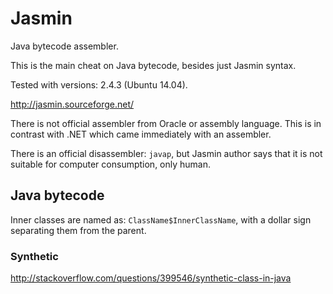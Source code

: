 # Jasmin

Java bytecode assembler.

This is the main cheat on Java bytecode, besides just Jasmin syntax.

Tested with versions: 2.4.3 (Ubuntu 14.04).

<http://jasmin.sourceforge.net/>

There is not official assembler from Oracle or assembly language. This is in contrast with .NET which came immediately with an assembler.

There is an official disassembler: `javap`, but Jasmin author says that it is not suitable for computer consumption, only human.  

## Java bytecode

Inner classes are named as: `ClassName$InnerClassName`, with a dollar sign separating them from the parent.

### Synthetic

<http://stackoverflow.com/questions/399546/synthetic-class-in-java>

